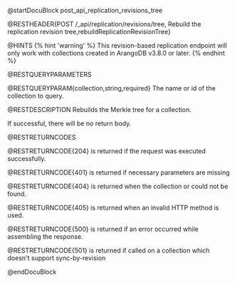 
@startDocuBlock post_api_replication_revisions_tree

@RESTHEADER{POST /_api/replication/revisions/tree, Rebuild the replication revision tree,rebuildReplicationRevisionTree}

@HINTS
{% hint 'warning' %}
This revision-based replication endpoint will only work with collections
created in ArangoDB v3.8.0 or later.
{% endhint %}

@RESTQUERYPARAMETERS

@RESTQUERYPARAM{collection,string,required}
The name or id of the collection to query.

@RESTDESCRIPTION
Rebuilds the Merkle tree for a collection.

If successful, there will be no return body.

@RESTRETURNCODES

@RESTRETURNCODE{204}
is returned if the request was executed successfully.

@RESTRETURNCODE{401}
is returned if necessary parameters are missing

@RESTRETURNCODE{404}
is returned when the collection or could not be found.

@RESTRETURNCODE{405}
is returned when an invalid HTTP method is used.

@RESTRETURNCODE{500}
is returned if an error occurred while assembling the response.

@RESTRETURNCODE{501}
is returned if called on a collection which doesn't support sync-by-revision

@endDocuBlock
